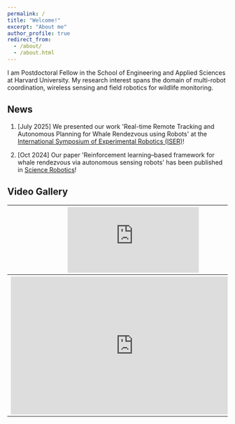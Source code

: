 ```yaml
---
permalink: /
title: "Welcome!"
excerpt: "About me"
author_profile: true
redirect_from: 
  - /about/
  - /about.html
---
```

I am Postdoctoral Fellow in the School of Engineering and Applied Sciences at Harvard University. My research interest spans the domain of multi-robot coordination, wireless sensing and field robotics for wildlife monitoring. 

News
------
1. [July 2025] We presented our work 'Real-time Remote Tracking and Autonomous Planning for Whale Rendezvous using Robots' at the [International Symposium of Experimental Robotics (ISER)](https://drive.google.com/file/d/1gjMSvxXMC4-Pavlj0PYHk3x59EMONtvJ/view)!
   
2. [Oct 2024] Our paper 'Reinforcement learning–based framework for whale rendezvous via autonomous sensing robots' has been published in [Science Robotics](https://www.science.org/stoken/author-tokens/ST-2217/full)!

## Video Gallery
 <table>
   <tr>
   <th style="padding-right: 8px"><iframe src="https://www.youtube.com/embed/BbZWJM40wBk?si=5Cx8uj5CxkPzwMBv" title="YouTube video player" frameborder="0" allow="accelerometer; autoplay; clipboard-write; encrypted-media; gyroscope; picture-in-picture; web-share" allowfullscreen></iframe></th>
    <th style="padding-right: 8px"><iframe src="https://www.youtube.com/embed/aP4RjeXyEKE?si=E1n4tZ3_sxOyxHZX" title="YouTube video player" frameborder="0" allow="accelerometer; autoplay; clipboard-write; encrypted-media; gyroscope; picture-in-picture; web-share" allowfullscreen></iframe></th>
   </tr> 
   <tr> 
    <th style="padding-right: 8px"><iframe width="560" height="315" src="https://www.youtube.com/embed/CvZhIziyWdg?si=2tDdgg40E2-N2VN8" title="YouTube video player" frameborder="0" allow="accelerometer; autoplay; clipboard-write; encrypted-media; gyroscope; picture-in-picture; web-share" referrerpolicy="strict-origin-when-cross-origin" allowfullscreen></iframe></th>
   <th><iframe width="560" height="315" src="https://www.youtube.com/embed/yiJw1Ry2kzY?si=vl3qyEKYPXmHJplj" title="YouTube video player" frameborder="0" allow="accelerometer; autoplay; clipboard-write; encrypted-media; gyroscope; picture-in-picture; web-share" referrerpolicy="strict-origin-when-cross-origin" allowfullscreen></iframe> </th>
   </tr> 
</table> 
